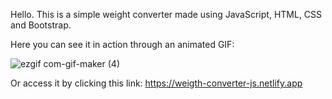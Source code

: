 Hello. This is a simple weight converter made using JavaScript, HTML, CSS and Bootstrap. <br>

Here you can see it in action through an animated GIF:<br>

![ezgif com-gif-maker (4)](https://user-images.githubusercontent.com/84105396/152086469-7792ab08-c990-4606-924e-a28dc945fbcc.gif)




Or access it by clicking this link: https://weigth-converter-js.netlify.app
